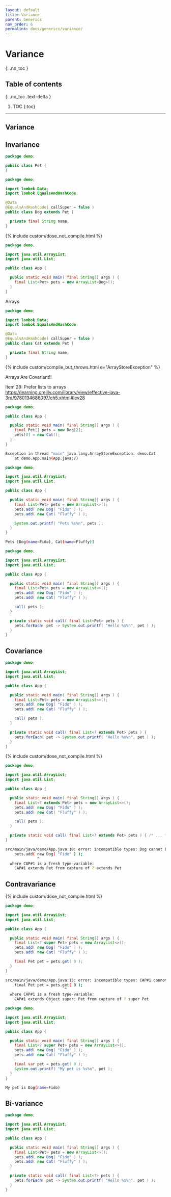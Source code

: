```yaml
---
layout: default
title: Variance
parent: Generics
nav_order: 6
permalink: docs/generics/variance/
---
```


# Variance
{: .no_toc }

## Table of contents
{: .no_toc .text-delta }

1. TOC
{:toc}

---

## Variance

## Invariance

```java
package demo;

public class Pet {
}
```

```java
package demo;

import lombok.Data;
import lombok.EqualsAndHashCode;

@Data
@EqualsAndHashCode( callSuper = false )
public class Dog extends Pet {

  private final String name;
}
```

{% include custom/dose_not_compile.html %}

```java
package demo;

import java.util.ArrayList;
import java.util.List;

public class App {

  public static void main( final String[] args ) {
    final List<Pet> pets = new ArrayList<Dog>();
  }
}
```

Arrays

```java
package demo;

import lombok.Data;
import lombok.EqualsAndHashCode;

@Data
@EqualsAndHashCode( callSuper = false )
public class Cat extends Pet {

  private final String name;
}
```

{% include custom/compile_but_throws.html e="ArrayStoreException" %}

Arrays Are Covariant!!

Item 28: Prefer lists to arrays
https://learning.oreilly.com/library/view/effective-java-3rd/9780134686097/ch5.xhtml#lev28

```java
package demo;

public class App {

  public static void main( final String[] args ) {
    final Pet[] pets = new Dog[2];
    pets[0] = new Cat();
  }
}
```

```bash
Exception in thread "main" java.lang.ArrayStoreException: demo.Cat
	at demo.App.main(App.java:7)
```

```java
package demo;

import java.util.ArrayList;
import java.util.List;

public class App {

  public static void main( final String[] args ) {
    final List<Pet> pets = new ArrayList<>();
    pets.add( new Dog( "Fido" ) );
    pets.add( new Cat( "Fluffy" ) );

    System.out.printf( "Pets %s%n", pets );
  }
}
```

```bash
Pets [Dog(name=Fido), Cat(name=Fluffy)]
```

```java
package demo;

import java.util.ArrayList;
import java.util.List;

public class App {

  public static void main( final String[] args ) {
    final List<Pet> pets = new ArrayList<>();
    pets.add( new Dog( "Fido" ) );
    pets.add( new Cat( "Fluffy" ) );

    call( pets );
  }

  private static void call( final List<Pet> pets ) {
    pets.forEach( pet -> System.out.printf( "Hello %s%n", pet ) );
  }
}
```

## Covariance

```java
package demo;

import java.util.ArrayList;
import java.util.List;

public class App {

  public static void main( final String[] args ) {
    final List<Pet> pets = new ArrayList<>();
    pets.add( new Dog( "Fido" ) );
    pets.add( new Cat( "Fluffy" ) );

    call( pets );
  }

  private static void call( final List<? extends Pet> pets ) {
    pets.forEach( pet -> System.out.printf( "Hello %s%n", pet ) );
  }
}
```

{% include custom/dose_not_compile.html %}

```java
package demo;

import java.util.ArrayList;
import java.util.List;

public class App {

  public static void main( final String[] args ) {
    final List<? extends Pet> pets = new ArrayList<>();
    pets.add( new Dog( "Fido" ) );
    pets.add( new Cat( "Fluffy" ) );

    call( pets );
  }

  private static void call( final List<? extends Pet> pets ) { /* ... */ }
}
```

```bash
src/main/java/demo/App.java:10: error: incompatible types: Dog cannot be converted to CAP#1
    pets.add( new Dog( "Fido" ) );
              ^
  where CAP#1 is a fresh type-variable:
    CAP#1 extends Pet from capture of ? extends Pet
```

## Contravariance

{% include custom/dose_not_compile.html %}

```java
package demo;

import java.util.ArrayList;
import java.util.List;

public class App {

  public static void main( final String[] args ) {
    final List<? super Pet> pets = new ArrayList<>();
    pets.add( new Dog( "Fido" ) );
    pets.add( new Cat( "Fluffy" ) );

    final Pet pet = pets.get( 0 );
  }
}
```

```bash
src/main/java/demo/App.java:13: error: incompatible types: CAP#1 cannot be converted to Pet
    final Pet pet = pets.get( 0 );
                          ^
  where CAP#1 is a fresh type-variable:
    CAP#1 extends Object super: Pet from capture of ? super Pet
```

```java
package demo;

import java.util.ArrayList;
import java.util.List;

public class App {

  public static void main( final String[] args ) {
    final List<? super Pet> pets = new ArrayList<>();
    pets.add( new Dog( "Fido" ) );
    pets.add( new Cat( "Fluffy" ) );

    final var pet = pets.get( 0 );
    System.out.printf( "My pet is %s%n", pet );
  }
}
```

```bash
My pet is Dog(name=Fido)
```

## Bi-variance

```java
package demo;

import java.util.ArrayList;
import java.util.List;

public class App {

  public static void main( final String[] args ) {
    final List<Pet> pets = new ArrayList<>();
    pets.add( new Dog( "Fido" ) );
    pets.add( new Cat( "Fluffy" ) );
  }

  private static void call( final List<?> pets ) {
    pets.forEach( pet -> System.out.printf( "Hello %s%n", pet ) );
  }
}
```
